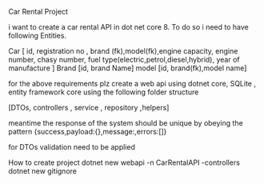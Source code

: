 Car Rental Project

i want to create a car rental API in dot net core 8. 
To do so i need to have following Entities.

Car [ id, registration no , brand (fk),model(fk),engine capacity, engine number, chasy number,
		fuel type(electric,petrol,diesel,hybrid), year of manufacture ]
Brand [id, brand Name]
model [id, brand(fk),model name]

for the above requirements plz create a web api using dotnet core, SQLite , entity framework core using the following folder structure

[DTOs, controllers , service , repository ,helpers]

meantime the response of the system should be unique by obeying the pattern {success,payload:{},message:,errors:[]}

for DTOs validation need to be applied


How to create project 
dotnet new webapi -n CarRentalAPI -controllers
dotnet new gitignore